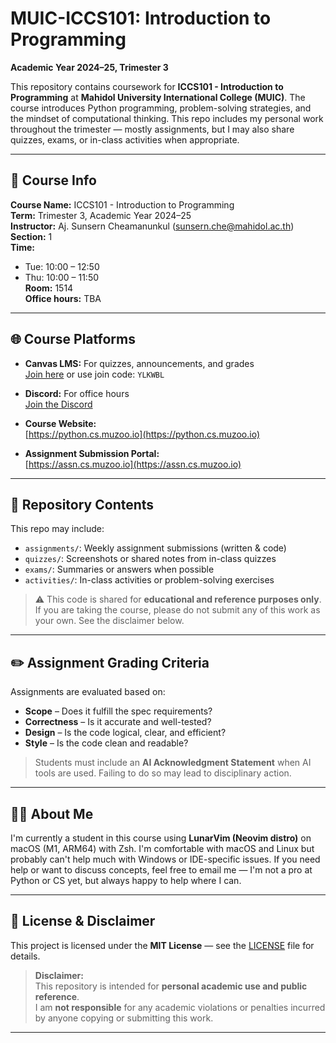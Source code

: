 # MUIC-ICCS101: Introduction to Programming  
**Academic Year 2024–25, Trimester 3**

This repository contains coursework for **ICCS101 - Introduction to Programming** at **Mahidol University International College (MUIC)**. The course introduces Python programming, problem-solving strategies, and the mindset of computational thinking. This repo includes my personal work throughout the trimester — mostly assignments, but I may also share quizzes, exams, or in-class activities when appropriate.

---

## 🧾 Course Info

**Course Name:** ICCS101 - Introduction to Programming  
**Term:** Trimester 3, Academic Year 2024–25  
**Instructor:** Aj. Sunsern Cheamanunkul ([sunsern.che@mahidol.ac.th](mailto:sunsern.che@mahidol.ac.th))  
**Section:** 1  
**Time:**  
- Tue: 10:00 – 12:50  
- Thu: 10:00 – 11:50  
**Room:** 1514  
**Office hours:** TBA

---

## 🌐 Course Platforms

- **Canvas LMS:** For quizzes, announcements, and grades  
  [Join here](https://canvas.instructure.com/enroll/YLKWBL) or use join code: `YLKWBL`

- **Discord:** For office hours  
  [Join the Discord](https://discord.gg/sarMqnV)

- **Course Website:**  
  [https://python.cs.muzoo.io](https://python.cs.muzoo.io)

- **Assignment Submission Portal:**  
  [https://assn.cs.muzoo.io](https://assn.cs.muzoo.io)

---

## 📂 Repository Contents

This repo may include:

- `assignments/`: Weekly assignment submissions (written & code)
- `quizzes/`: Screenshots or shared notes from in-class quizzes
- `exams/`: Summaries or answers when possible
- `activities/`: In-class activities or problem-solving exercises

> ⚠️ This code is shared for **educational and reference purposes only**. If you are taking the course, please do not submit any of this work as your own. See the disclaimer below.

---

## ✏️ Assignment Grading Criteria

Assignments are evaluated based on:

- **Scope** – Does it fulfill the spec requirements?
- **Correctness** – Is it accurate and well-tested?
- **Design** – Is the code logical, clear, and efficient?
- **Style** – Is the code clean and readable?

> Students must include an **AI Acknowledgment Statement** when AI tools are used. Failing to do so may lead to disciplinary action.

---

## 🙋‍♂️ About Me

I'm currently a student in this course using **LunarVim (Neovim distro)** on macOS (M1, ARM64) with Zsh. I'm comfortable with macOS and Linux but probably can't help much with Windows or IDE-specific issues. If you need help or want to discuss concepts, feel free to email me — I'm not a pro at Python or CS yet, but always happy to help where I can.

---

## 📄 License & Disclaimer

This project is licensed under the **MIT License** — see the [LICENSE](./LICENSE) file for details.

> **Disclaimer:**  
> This repository is intended for **personal academic use and public reference**.  
> I am **not responsible** for any academic violations or penalties incurred by anyone copying or submitting this work.

---

